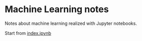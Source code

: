 # Machine Learning notes
Notes about machine learning realized with Jupyter notebooks.

Start from [index.ipynb](index.ipynb)

